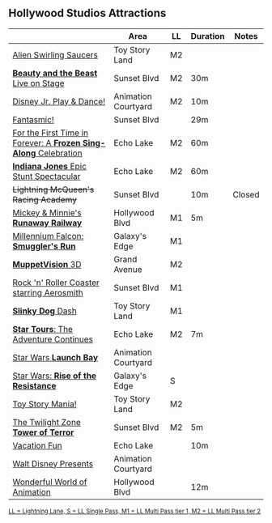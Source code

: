 ## Hollywood Studios Attractions


|            | Area | LL | Duration | Notes |
|------------|------|----|----------|-------|
|[Alien Swirling Saucers](https://disneyworld.disney.go.com/attractions/hollywood-studios/alien-swirling-saucers/)|Toy Story Land|M2| |
|[**Beauty and the Beast** Live on Stage](https://disneyworld.disney.go.com/entertainment/hollywood-studios/beauty-and-the-beast-live-on-stage/)|Sunset Blvd|M2|30m| |
|[Disney Jr. Play & Dance!](https://disneyworld.disney.go.com/entertainment/hollywood-studios/disney-junior-play-dance/)|Animation Courtyard|M2|10m| |
|[Fantasmic!](https://disneyworld.disney.go.com/entertainment/hollywood-studios/fantasmic/)|Sunset Blvd| |29m| |
|[For the First Time in Forever: A **Frozen Sing-Along** Celebration](https://disneyworld.disney.go.com/entertainment/hollywood-studios/frozen-sing-along-celebration/)|Echo Lake|M2|60m|
|[**Indiana Jones** Epic Stunt Spectacular](https://disneyworld.disney.go.com/entertainment/hollywood-studios/indiana-jones-epic-stunt-spectacular/)|Echo Lake|M2|60m| |
|~~Lightning McQueen's Racing Academy~~|Sunset Blvd| |10m|Closed|
|[Mickey & Minnie's **Runaway Railway**](https://disneyworld.disney.go.com/attractions/hollywood-studios/mickey-minnies-runaway-railway/)|Hollywood Blvd|M1|5m| |
|[Millennium Falcon: **Smuggler's Run**](https://disneyworld.disney.go.com/attractions/hollywood-studios/millennium-falcon-smugglers-run/)|Galaxy's Edge|M1| | |
|[**MuppetVision** 3D](https://disneyworld.disney.go.com/attractions/hollywood-studios/muppet-vision-3d/)|Grand Avenue|M2| |
|[Rock 'n' Roller Coaster starring Aerosmith](https://disneyworld.disney.go.com/attractions/hollywood-studios/rock-and-roller-coaster-starring-aerosmith/)|Sunset Blvd|M1| | |
|[**Slinky Dog** Dash](https://disneyworld.disney.go.com/attractions/hollywood-studios/slinky-dog-dash/)|Toy Story Land|M1| |
|[**Star Tours**: The Adventure Continues](https://disneyworld.disney.go.com/attractions/hollywood-studios/star-tours/)|Echo Lake|M2|7m| |
|[Star Wars **Launch Bay**](https://disneyworld.disney.go.com/attractions/hollywood-studios/star-wars-launch-bay/)|Animation Courtyard| | | |
|[Star Wars: **Rise of the Resistance**](https://disneyworld.disney.go.com/attractions/hollywood-studios/star-wars-rise-of-the-resistance/)|Galaxy's Edge|S| | |
|[Toy Story Mania!](https://disneyworld.disney.go.com/attractions/hollywood-studios/toy-story-mania/)|Toy Story Land|M2| | |
|[The Twilight Zone **Tower of Terror**](https://disneyworld.disney.go.com/attractions/hollywood-studios/twilight-zone-tower-of-terror/)|Sunset Blvd|M2|5m| |
|[Vacation Fun](https://disneyworld.disney.go.com/attractions/hollywood-studios/vacation-fun/)|Echo Lake| |10m| |
|[Walt Disney Presents](https://disneyworld.disney.go.com/attractions/hollywood-studios/walt-disney-presents/)|Animation Courtyard| | | |
|[Wonderful World of Animation](https://disneyworld.disney.go.com/entertainment/hollywood-studios/wonderful-world-of-animation/)|Hollywood Blvd| |12m| |

[<small>LL = Lightning Lane, S = LL Single Pass, M1 = LL Multi Pass tier 1, M2 = LL Multi Pass tier 2</small>]()

